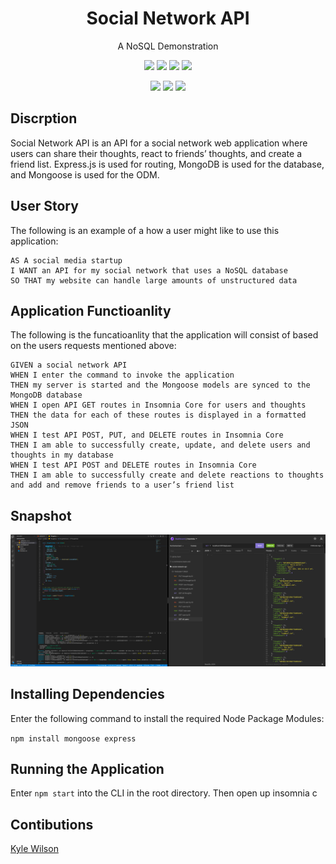 <h1 align="center">Social Network API</h1>
<p align="center">A NoSQL Demonstration</p>

<p align="center">
    <img src="https://img.shields.io/github/repo-size/lylekilson/social-network-api" />
    <img src="https://img.shields.io/github/languages/top/lylekilson/social-network-api"  />
    <img src="https://img.shields.io/github/issues/lylekilson/social-network-api" />
    <img src="https://img.shields.io/github/last-commit/lylekilson/social-network-api" >
</p>
  
<p align="center">
    <img src="https://img.shields.io/badge/Javascript-yellow" />
    <img src="https://img.shields.io/badge/express-orange" />
    <img src="https://img.shields.io/badge/mongoose-red"  />
</p>

## Discrption

Social Network API is an API for a social network web application where users can share their thoughts, react to friends’ thoughts, and create a friend list. Express.js is used for routing, MongoDB is used for the database, and Mongoose is used for the ODM.

## User Story

The following is an example of a how a user might like to use this application:

```
AS A social media startup
I WANT an API for my social network that uses a NoSQL database
SO THAT my website can handle large amounts of unstructured data
```

## Application Functioanlity

The following is the funcatioanlity that the application will consist of based on the users requests mentioned above:

```
GIVEN a social network API
WHEN I enter the command to invoke the application
THEN my server is started and the Mongoose models are synced to the MongoDB database
WHEN I open API GET routes in Insomnia Core for users and thoughts
THEN the data for each of these routes is displayed in a formatted JSON
WHEN I test API POST, PUT, and DELETE routes in Insomnia Core
THEN I am able to successfully create, update, and delete users and thoughts in my database
WHEN I test API POST and DELETE routes in Insomnia Core
THEN I am able to successfully create and delete reactions to thoughts and add and remove friends to a user’s friend list
```

## Snapshot

![snapshot](./snapshot.png)


## Installing Dependencies

Enter the following command to install the required Node Package Modules:

`npm install mongoose express`

## Running the Application

Enter `npm start` into the CLI in the root directory. Then open up insomnia c

## Contibutions

[Kyle Wilson](https://github.com/lylekilson)
